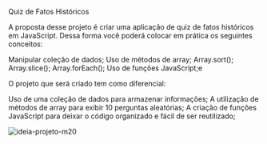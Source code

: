 Quiz de Fatos Históricos 

A proposta desse projeto é criar uma aplicação de quiz de fatos históricos em JavaScript. Dessa forma você poderá colocar em prática os seguintes conceitos:

Manipular coleção de dados;
Uso de métodos de array;
Array.sort();
Array.slice();
Array.forEach();
Uso de funções JavaScript;e

O projeto que será criado tem como diferencial:

Uso de uma coleção de dados para armazenar informações;
A utilização de métodos de array para exibir 10 perguntas aleatórias;
A criação de funções JavaScript para deixar o código organizado e fácil de ser reutilizado;

![ideia-projeto-m20](https://github.com/mtlouzada/salary-VS-inflation/assets/120414065/1acf8745-f560-4d9e-91fb-87c7bc615e2b)